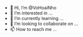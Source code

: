 - 👋 Hi, I’m @VoHoaiNho
- 👀 I’m interested in ...
- 🌱 I’m currently learning ...
- 💞️ I’m looking to collaborate on ...
- 📫 How to reach me ...

<!---
VoHoaiNho/VoHoaiNho is a ✨ special ✨ repository because its `README.md` (this file) appears on your GitHub profile.
You can click the Preview link to take a look at your changes.
--->
